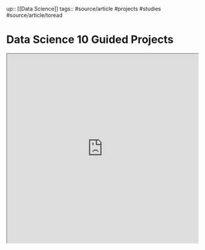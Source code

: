 up:: [[Data Science]]
tags:: #source/article #projects #studies #source/article/toread

# Data Science 10 Guided Projects




<iframe height=500px width=100% src="https://ws.bluemail.info/ws/M28n56nKKv"></iframe>
